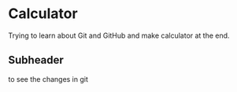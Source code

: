 # Calculator 

Trying to learn about Git and GitHub and make calculator at the end.

## Subheader 

to see the changes in git 